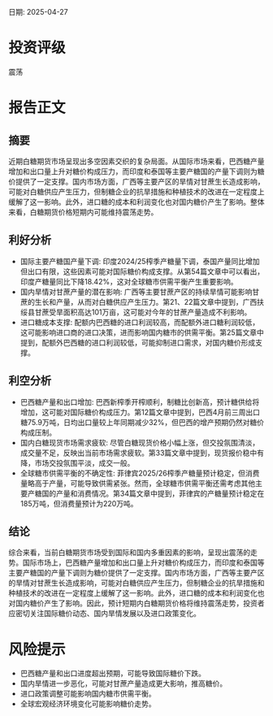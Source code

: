 
日期: 2025-04-27

# 投资评级

震荡

# 报告正文

## 摘要

近期白糖期货市场呈现出多空因素交织的复杂局面。从国际市场来看，巴西糖产量增加和出口量上升对糖价构成压力，而印度和泰国等主要产糖国的产量下调则为糖价提供了一定支撑。国内市场方面，广西等主要产区的旱情对甘蔗生长造成影响，可能对白糖供应产生压力，但制糖企业的抗旱措施和种植技术的改进在一定程度上缓解了这一影响。此外，进口糖的成本和利润变化也对国内糖价产生了影响。整体来看，白糖期货价格短期内可能维持震荡走势。

## 利好分析

* 国际主要产糖国产量下调: 印度2024/25榨季产糖量下调，泰国产量同比增加但出口有限，这些因素可能对国际糖价构成支撑。从第54篇文章中可以看出，印度产糖量同比下降18.42%，这对全球糖市供需平衡产生重要影响。
* 国内旱情对甘蔗产量的潜在影响: 广西等主要甘蔗产区的持续旱情可能影响甘蔗的生长和产量，从而对白糖供应产生压力。第21、22篇文章中提到，广西扶绥县甘蔗受旱面积高达101万亩，这可能对今年的甘蔗产量造成不利影响。
* 进口糖成本支撑: 配额内巴西糖的进口利润较高，而配额外进口糖利润较低，这可能影响进口商的进口决策，进而影响国内糖市的供需平衡。第25篇文章中提到，配额外巴西糖的进口利润较低，可能抑制进口需求，对国内糖价形成支撑。

## 利空分析

* 巴西糖产量和出口增加: 巴西新榨季开榨顺利，制糖比创新高，预计糖供给将增加，这可能对国际糖价构成压力。第12篇文章中提到，巴西4月前三周出口糖75.9万吨，日均出口量较上年同期减少32%，但巴西的增产预期仍然对糖价构成压制。
* 国内白糖现货市场需求疲软: 尽管白糖现货价格小幅上涨，但交投氛围清淡，成交量不足，反映出当前市场需求疲软。第33篇文章中提到，现货报价稳中有降，市场交投氛围平淡，成交一般。
* 全球糖市供需平衡的不确定性: 菲律宾2025/26榨季产糖量预计稳定，但消费量略高于产量，可能导致供需紧张。然而，全球糖市供需平衡还需考虑其他主要产糖国的产量和消费情况。第34篇文章中提到，菲律宾的产糖量预计稳定在185万吨，但消费量预计为220万吨。

## 结论

综合来看，当前白糖期货市场受到国际和国内多重因素的影响，呈现出震荡的走势。国际市场上，巴西糖产量增加和出口量上升对糖价构成压力，而印度和泰国等主要产糖国的产量下调则为糖价提供了一定支撑。国内市场方面，广西等主要产区的旱情对甘蔗生长造成影响，可能对白糖供应产生压力，但制糖企业的抗旱措施和种植技术的改进在一定程度上缓解了这一影响。此外，进口糖的成本和利润变化也对国内糖价产生了影响。因此，预计短期内白糖期货价格将维持震荡走势，投资者应密切关注国际糖价动态、国内旱情发展以及进口政策变化。

# 风险提示

* 巴西糖产量和出口进度超出预期，可能导致国际糖价下跌。
* 国内旱情进一步恶化，可能对甘蔗产量造成更大影响，推高糖价。
* 进口政策调整可能影响国内糖市供需平衡。
* 全球宏观经济环境变化可能影响糖价走势。
